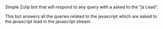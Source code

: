 Simple Zulip bot that will respond to any query with a asked to the "js Lead".

This bot answers all the queries related to the javascript which are asked to the javascript lead in the javascript stream.
